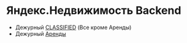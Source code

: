 # Яндекс.Недвижимость Backend

* Дежурный [CLASSIFIED](https://abc.yandex-team.ru/services/realty/duty/?role=3064) (Все кроме Аренды)
* Дежурный [Аренды](https://abc.yandex-team.ru/services/realty/duty/?role=5006)

